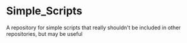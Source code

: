 # Simple_Scripts
A repository for simple scripts that really shouldn't be included in other repositories, but may be useful

